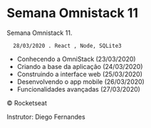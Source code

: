 # Semana Omnistack 11
Semana Omnistack 11. 
 
      28/03/2020 . React , Node, SQLite3

 - Conhecendo a OmniStack (23/03/2020)
 - Criando a base da aplicação (24/03/2020)
 - Construindo a interface web (25/03/2020)
 - Desenvolvendo o app mobile (26/03/2020)
 - Funcionalidades avançadas (27/03/2020)

© Rocketseat

Instrutor: Diego Fernandes
